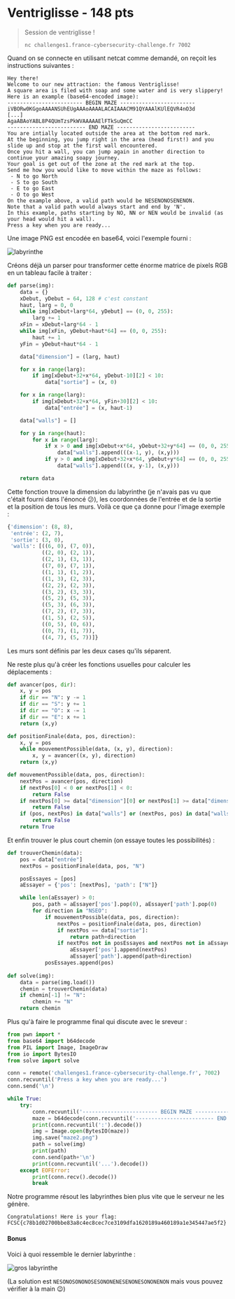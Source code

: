 # Ventriglisse - 148 pts

> Session de ventriglisse !
>
> `nc challenges1.france-cybersecurity-challenge.fr 7002`

Quand on se connecte en utilisant netcat comme demandé, on reçoit les instructions suivantes :

```
Hey there!
Welcome to our new attraction: the famous Ventriglisse!
A square area is filed with soap and some water and is very slippery!
Here is an example (base64-encoded image):
------------------------ BEGIN MAZE ------------------------
iVBORw0KGgoAAAANSUhEUgAAAoAAAALACAIAAACM91QYAAAlKUlEQVR4nO3d
[...]
AgaABAoYABL8P4QUmTzsPkWVAAAAAElFTkSuQmCC
------------------------- END MAZE -------------------------
You are intially located outside the area at the bottom red mark.
At the beginning, you jump right in the area (head first!) and you slide up and stop at the first wall encountered.
Once you hit a wall, you can jump again in another direction to continue your amazing soapy journey.
Your goal is get out of the zone at the red mark at the top.
Send me how you would like to move within the maze as follows:
 - N to go North
 - S to go South
 - E to go East
 - O to go West
On the example above, a valid path would be NESENONOSENENON.
Note that a valid path would always start and end by 'N'.
In this example, paths starting by NO, NN or NEN would be invalid (as your head would hit a wall).
Press a key when you are ready...
```

Une image PNG est encodée en base64, voici l'exemple fourni :

![labyrinthe](maze.png)

Créons déjà un parser pour transformer cette énorme matrice de pixels RGB en un tableau facile à traiter :

```python
def parse(img):
    data = {}
    xDebut, yDebut = 64, 128 # c'est constant
    haut, larg = 0, 0
    while img[xDebut+larg*64, yDebut] == (0, 0, 255):
        larg += 1
    xFin = xDebut+larg*64 - 1
    while img[xFin, yDebut+haut*64] == (0, 0, 255):
        haut += 1
    yFin = yDebut+haut*64 - 1

    data["dimension"] = (larg, haut)

    for x in range(larg):
        if img[xDebut+32+x*64, yDebut-10][2] < 10:
            data["sortie"] = (x, 0)

    for x in range(larg):
        if img[xDebut+32+x*64, yFin+30][2] < 10:
            data["entrée"] = (x, haut-1)

    data["walls"] = []

    for y in range(haut):
        for x in range(larg):
            if x > 0 and img[xDebut+x*64, yDebut+32+y*64] == (0, 0, 255):
                data["walls"].append(((x-1, y), (x,y)))
            if y > 0 and img[xDebut+32+x*64, yDebut+y*64] == (0, 0, 255):
                data["walls"].append(((x, y-1), (x,y)))

    return data
```

Cette fonction trouve la dimension du labyrinthe (je n'avais pas vu que c'était fourni dans l'énoncé :confused:), les coordonnées de l'entrée et de la sortie et la position de tous les murs. Voilà ce que ça donne pour l'image exemple :

```python
{'dimension': (8, 8),
 'entrée': (2, 7),
 'sortie': (3, 0),
 'walls': [((6, 0), (7, 0)),
           ((2, 0), (2, 1)),
           ((2, 1), (3, 1)),
           ((7, 0), (7, 1)),
           ((1, 1), (1, 2)),
           ((1, 3), (2, 3)),
           ((2, 2), (2, 3)),
           ((3, 2), (3, 3)),
           ((5, 2), (5, 3)),
           ((5, 3), (6, 3)),
           ((7, 2), (7, 3)),
           ((1, 5), (2, 5)),
           ((0, 5), (0, 6)),
           ((0, 7), (1, 7)),
           ((4, 7), (5, 7))]}
```

Les murs sont définis par les deux cases qu'ils séparent.

Ne reste plus qu'à créer les fonctions usuelles pour calculer les déplacements :

```python
def avancer(pos, dir):
    x, y = pos
    if dir == "N": y -= 1
    if dir == "S": y += 1
    if dir == "O": x -= 1
    if dir == "E": x += 1
    return (x,y)

def positionFinale(data, pos, direction):
    x, y = pos
    while mouvementPossible(data, (x, y), direction):
        x, y = avancer((x, y), direction)
    return (x,y)

def mouvementPossible(data, pos, direction):
    nextPos = avancer(pos, direction)
    if nextPos[0] < 0 or nextPos[1] < 0:
        return False
    if nextPos[0] >= data["dimension"][0] or nextPos[1] >= data["dimension"][1]:
        return False
    if (pos, nextPos) in data["walls"] or (nextPos, pos) in data["walls"]:
        return False
    return True
```

Et enfin trouver le plus court chemin (on essaye toutes les possibilités) :

```python
def trouverChemin(data):
    pos = data["entrée"]
    nextPos = positionFinale(data, pos, "N")

    posEssayes = [pos]
    aEssayer = {'pos': [nextPos], 'path': ["N"]}

    while len(aEssayer) > 0:
        pos, path = aEssayer['pos'].pop(0), aEssayer['path'].pop(0)
        for direction in "NSEO":
            if mouvementPossible(data, pos, direction):
                nextPos = positionFinale(data, pos, direction)
                if nextPos == data["sortie"]:
                    return path+direction
                if nextPos not in posEssayes and nextPos not in aEssayer['pos']:
                    aEssayer['pos'].append(nextPos)
                    aEssayer['path'].append(path+direction)
            posEssayes.append(pos)
            
def solve(img):
    data = parse(img.load())
    chemin = trouverChemin(data)
    if chemin[-1] != "N":
        chemin += "N"
    return chemin
```

Plus qu'à faire le programme final qui discute avec le sreveur :

```python
from pwn import *
from base64 import b64decode
from PIL import Image, ImageDraw
from io import BytesIO
from solve import solve

conn = remote('challenges1.france-cybersecurity-challenge.fr', 7002)
conn.recvuntil('Press a key when you are ready...')
conn.send('\n')

while True:
    try:
        conn.recvuntil('------------------------ BEGIN MAZE ------------------------')
        maze = b64decode(conn.recvuntil('------------------------- END MAZE -------------------------', drop=True))
        print(conn.recvuntil(':').decode())
        img = Image.open(BytesIO(maze))
        img.save("maze2.png")
        path = solve(img)
        print(path)
        conn.send(path+'\n')
        print(conn.recvuntil('...').decode())
    except EOFError:
        print(conn.recv().decode())
        break
```

Notre programme résout les labyrinthes bien plus vite que le serveur ne les génère.

```
Congratulations! Here is your flag: FCSC{c78b1d02700bbe83a8c4ec8cec7ce3109dfa1620189a460189a1e345447ae5f2}
```



#### Bonus

Voici à quoi ressemble le dernier labyrinthe :

![gros labyrinthe](maze_final.png)

(La solution est `NESONOSONONOSESONONENESENONESONONENON` mais vous pouvez vérifier à la main :wink:)

